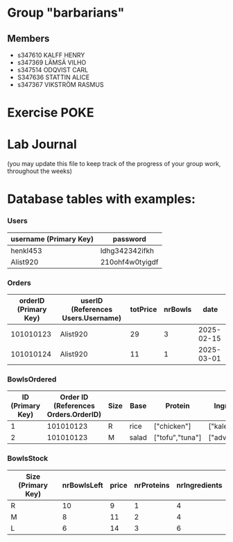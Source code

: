 # Group "barbarians"

## Members
- s347610 KALFF HENRY
- s347369 LÄMSÄ VILHO
- s347514 ODQVIST CARL
- S347636 STATTIN ALICE
- s347367 VIKSTRÖM RASMUS

# Exercise **POKE**

# Lab Journal

(you may update this file to keep track of the progress of your group work, throughout the weeks)



# Database tables with examples:

### Users  
| username (Primary Key) | password          |
|------------------------|-------------------|
| henkl453               | ldhg342342ifkh    |
| Alist920               | 210ohf4w0tyigdf   |

### Orders  
| orderID (Primary Key) | userID (References Users.Username) | totPrice | nrBowls |    date    |
|------------------------|-----------------------------------|----------|---------|------------|
| 101010123              | Alist920                          |    29    |    3    | 2025-02-15 |
| 101010124              | Alist920                          |    11    |    1    | 2025-03-01 |

### BowlsOrdered  
| ID (Primary Key) | Order ID (References Orders.OrderID) | Size | Base  |    Protein    |  Ingredients  | nrBowls | Price |
|------------------|--------------------------------------|------|-------|---------------|---------------|---------|-------|
| 1                | 101010123                            |   R  | rice  | ["chicken"]   |["kale",..]    |    2    |  18   |
| 2                | 101010123                            |   M  | salad |["tofu","tuna"]|["advocado",..]|    1    |  11   |

### BowlsStock  
| Size (Primary Key) | nrBowlsLeft | price | nrProteins | nrIngredients |
|--------------------|-------------|-------|------------|---------------|
| R                  |     10      |   9   |     1      |       4       |
| M                  |     8       |  11   |     2      |       4       |
| L                  |     6       |  14   |     3      |       6       |

